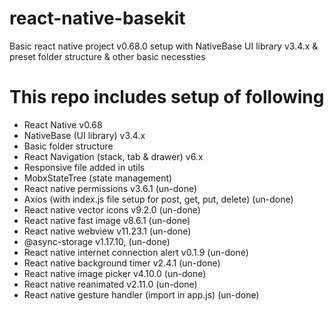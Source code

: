 # react-native-basekit

Basic react native project v0.68.0 setup with NativeBase UI library v3.4.x &amp; preset folder structure &amp; other basic necessties

# This repo includes setup of following

- React Native v0.68
- NativeBase (UI library) v3.4.x
- Basic folder structure
- React Navigation (stack, tab & drawer) v6.x
- Responsive file added in utils
- MobxStateTree (state management)
- React native permissions v3.6.1 (un-done)
- Axios (with index.js file setup for post, get, put, delete) (un-done)
- React native vector icons v9.2.0 (un-done)
- React native fast image v8.6.1 (un-done)
- React native webview v11.23.1 (un-done)
- @async-storage v1.17.10, (un-done)
- React native internet connection alert v0.1.9 (un-done)
- React native background timer v2.4.1 (un-done)
- React native image picker v4.10.0 (un-done)
- React native reanimated v2.11.0 (un-done)
- React native gesture handler (import in app.js) (un-done)
